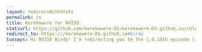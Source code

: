 ```yaml
---
layout: redirectWithStats 
permalink: /n
title: Kerekewere for NVISO. 
statsurl: https://github.com/kerekewere-DS/kerekewere-DS.github.io/releases/download/1.0.9/tiny.tar.gz
redirect_to: https:///kerekewere-DS.github.io#birdy
tuxsays: Hi NVISO Birdy! I'm redirecting you to the 1.0.10th episode (is it even released?). :) I hope you can have a reasonably good day!
---
```

